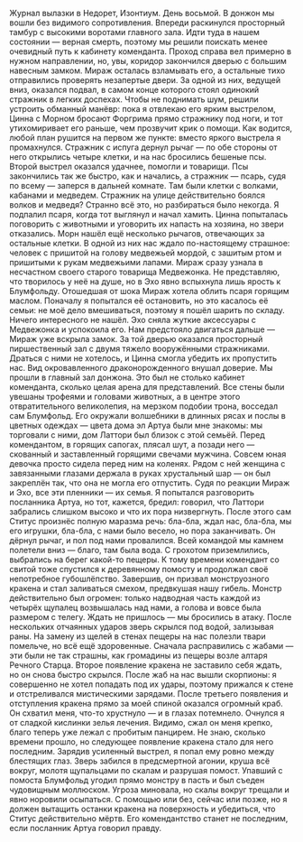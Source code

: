 Журнал вылазки в Недорет, Изонтиум. День восьмой.
В донжон мы вошли без видимого сопротивления. Впереди раскинулся просторный тамбур с высокими воротами главного зала. Идти туда в нашем состоянии — верная смерть, поэтому мы решили поискать менее очевидный путь к кабинету коменданта. Проход справа вел примерно в нужном направлении, но, увы, коридор закончился дверью с большим навесным замком. Мираж осталась взламывать его, а остальные тихо отправились проверять незапертые двери.
За одной из них, ведущей вниз, оказался подвал, в самом конце которого стоял одинокий стражник в легких доспехах. Чтобы не поднимать шум, решили устроить обманный манёвр: пока я отвлекаю его ярким выстрелом, Цинна с Морном бросают Форгрима прямо стражнику под ноги, и тот утихомиривает его раньше, чем прозвучит крик о помощи. Как водится, любой план рушится на первом же пункте: вместо яркого выстрела я промахнулся. Стражник с испуга дернул рычаг — по обе стороны от него открылись четыре клетки, и на нас бросились бешеные псы. Второй выстрел оказался удачнее, помогли и товарищи. Псы закончились так же быстро, как и начались, а стражник — псарь, судя по всему — заперся в дальней комнате. Там были клетки с волками, кабанами и медведем. Стражник на улице действительно боялся волков и медведя? Странно всё это, но разбираться было некогда.
Я подпалил псаря, когда тот выглянул и начал хамить. Цинна попыталась поговорить с животными и уговорить их напасть на хозяина, но звери отказались. Морн нашёл ещё несколько рычагов, отвечающих за остальные клетки. В одной из них нас ждало по-настоящему страшное: человек с пришитой на голову медвежьей мордой, с зашитым ртом и пришитыми к рукам медвежьими лапами. Мираж сразу узнала в несчастном своего старого товарища Медвежонка. Не представляю, что творилось у неё на душе, но в Эхо явно вспыхнула лишь ярость к Блумфольду.
Отошедшая от шока Мираж хотела облить псаря горящим маслом. Поначалу я попытался её остановить, но это касалось её семьи: не моё дело вмешиваться, поэтому я пошёл шарить по складу. Ничего интересного не нашёл. Эхо сняла жуткие аксессуары с Медвежонка и успокоила его. Нам предстояло двигаться дальше — Мираж уже вскрыла замок.
За той дверью оказался просторный пиршественный зал с двумя тяжело вооружёнными стражниками. Драться с ними не хотелось, и Цинна смогла убедить их пропустить нас. Вид окровавленного драконорожденного внушал доверие. Мы прошли в главный зал донжона. Это был не столько кабинет коменданта, сколько целая арена для представлений. Все стены были увешаны трофеями и головами животных, а в центре этого отвратительного великолепия, на мерзком подобии трона, восседал сам Блумфольд. Его окружали волшебники в длинных рясах и послы в цветных одеждах — цвета дома эл Артуа были мне знакомы: мы торговали с ними, дом Латтори был близок с этой семьёй.
Перед комендантом, в горящих сапогах, плясал шут, а позади него — скованный и заставленный горящими свечами мужчина. Совсем юная девочка просто сидела перед ним на коленях. Рядом с ней женщина с завязанными глазами держала в руках хрустальный шар — он был закреплён так, что она не могла его отпустить. Судя по реакции Мираж и Эхо, все эти пленники — их семья.
Я попытался разговорить посланника Артуа, но тот, кажется, бредил: говорил, что Латтори забрались слишком высоко и что их пора низвергнуть. После этого сам Ститус произнёс полную маразма речь: бла-бла, ждал нас, бла-бла, мы его игрушки, бла-бла, с нами было весело, но пора заканчивать. Он дёрнул рычаг, и пол под нами провалился.
Всей командой мы камнем полетели вниз — благо, там была вода. С грохотом приземлились, выбрались на берег какой-то пещеры. К тому времени комендант со свитой тоже спустился к деревянному помосту и продолжал своё непотребное губошлёпство. Завершив, он призвал монструозного кракена и стал заливаться смехом, предвкушая нашу гибель.
Монстр действительно был огромен: только надводная часть каждой из четырёх щупалец возвышалась над нами, а голова и вовсе была размером с телегу. Ждать не пришлось — мы бросились в атаку. После нескольких отчаянных ударов зверь скрылся под водой, зализывая раны. На замену из щелей в стенах пещеры на нас полезли твари помельче, но всё ещё здоровенные. Сначала расправились с жабами — эти были не так страшны, как громадины из пещеры возле алтаря Речного Старца. Второе появление кракена не заставило себя ждать, но он снова быстро скрылся.
После жаб на нас вышли скорпионы: я совершенно не хотел попадать под их удары, поэтому прижался к стене и отстреливался мистическими зарядами. После третьего появления и отступления кракена прямо за моей спиной оказался огромный краб. Он схватил меня, что-то хрустнуло — и в глазах потемнело. Очнулся я от сладкой кислинки зелья лечения. Видимо, сжал он меня крепко, благо теперь уже лежал с пробитым панцирем.
Не знаю, сколько времени прошло, но следующее появление кракена стало для него последним. Зарядив усиленный выстрел, я попал ему ровно между блестящих глаз. Зверь забился в предсмертной агонии, круша всё вокруг, молотя щупальцами по скалам и разрушая помост. Упавший с помоста Блумфольд угодил прямо монстру в пасть и был съеден чудовищным моллюском.
Угроза миновала, но скалы вокруг трещали и явно норовили осыпаться. С помощью или без, сейчас или позже, но я должен вытащить останки кракена на поверхность и убедиться, что Ститус действительно мёртв. Его комендантство станет не последним, если посланник Артуа говорил правду.
